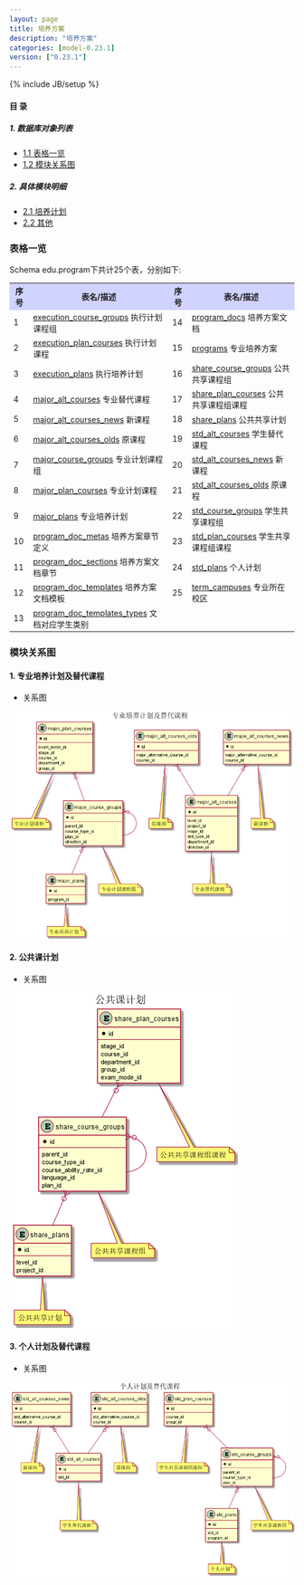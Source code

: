 ```yaml
---
layout: page
title: 培养方案 
description: "培养方案"
categories: [model-0.23.1]
version: ["0.23.1"]
---
```

{% include JB/setup %}

#### 目 录

##### 1. 数据库对象列表
  * [1.1 表格一览](index.html#表格一览)
  * [1.2 模块关系图](index.html#模块关系图)

##### 2. 具体模块明细
* [2.1 培养计划](/edu/program/plan.html)
* [2.2 其他](/edu/program/misc.html)

### 表格一览
Schema edu.program下共计25个表，分别如下:

<table class="table table-bordered table-striped table-condensed">
  <tr>
    <th style="background-color:#D0D3FF">序号</th>
    <th style="background-color:#D0D3FF">表名/描述</th>
    <th style="background-color:#D0D3FF">序号</th>
    <th style="background-color:#D0D3FF">表名/描述</th>
  </tr>
  <tr>
    <td>1</td>
    <td><a href="/model/edu/program/misc.html#表格-execution_course_groups-执行计划课程组">execution_course_groups</a> 执行计划课程组</td>
    <td>14</td>
    <td><a href="/model/edu/program/misc.html#表格-program_docs-培养方案文档">program_docs</a> 培养方案文档</td>
  </tr>
  <tr>
    <td>2</td>
    <td><a href="/model/edu/program/misc.html#表格-execution_plan_courses-执行计划课程">execution_plan_courses</a> 执行计划课程</td>
    <td>15</td>
    <td><a href="/model/edu/program/misc.html#表格-programs-专业培养方案">programs</a> 专业培养方案</td>
  </tr>
  <tr>
    <td>3</td>
    <td><a href="/model/edu/program/misc.html#表格-execution_plans-执行培养计划">execution_plans</a> 执行培养计划</td>
    <td>16</td>
    <td><a href="/model/edu/program/plan.html#表格-share_course_groups-公共共享课程组">share_course_groups</a> 公共共享课程组</td>
  </tr>
  <tr>
    <td>4</td>
    <td><a href="/model/edu/program/plan.html#表格-major_alt_courses-专业替代课程">major_alt_courses</a> 专业替代课程</td>
    <td>17</td>
    <td><a href="/model/edu/program/plan.html#表格-share_plan_courses-公共共享课程组课程">share_plan_courses</a> 公共共享课程组课程</td>
  </tr>
  <tr>
    <td>5</td>
    <td><a href="/model/edu/program/plan.html#表格-major_alt_courses_news-新课程">major_alt_courses_news</a> 新课程</td>
    <td>18</td>
    <td><a href="/model/edu/program/plan.html#表格-share_plans-公共共享计划">share_plans</a> 公共共享计划</td>
  </tr>
  <tr>
    <td>6</td>
    <td><a href="/model/edu/program/plan.html#表格-major_alt_courses_olds-原课程">major_alt_courses_olds</a> 原课程</td>
    <td>19</td>
    <td><a href="/model/edu/program/plan.html#表格-std_alt_courses-学生替代课程">std_alt_courses</a> 学生替代课程</td>
  </tr>
  <tr>
    <td>7</td>
    <td><a href="/model/edu/program/plan.html#表格-major_course_groups-专业计划课程组">major_course_groups</a> 专业计划课程组</td>
    <td>20</td>
    <td><a href="/model/edu/program/plan.html#表格-std_alt_courses_news-新课程">std_alt_courses_news</a> 新课程</td>
  </tr>
  <tr>
    <td>8</td>
    <td><a href="/model/edu/program/plan.html#表格-major_plan_courses-专业计划课程">major_plan_courses</a> 专业计划课程</td>
    <td>21</td>
    <td><a href="/model/edu/program/plan.html#表格-std_alt_courses_olds-原课程">std_alt_courses_olds</a> 原课程</td>
  </tr>
  <tr>
    <td>9</td>
    <td><a href="/model/edu/program/plan.html#表格-major_plans-专业培养计划">major_plans</a> 专业培养计划</td>
    <td>22</td>
    <td><a href="/model/edu/program/plan.html#表格-std_course_groups-学生共享课程组">std_course_groups</a> 学生共享课程组</td>
  </tr>
  <tr>
    <td>10</td>
    <td><a href="/model/edu/program/misc.html#表格-program_doc_metas-培养方案章节定义">program_doc_metas</a> 培养方案章节定义</td>
    <td>23</td>
    <td><a href="/model/edu/program/plan.html#表格-std_plan_courses-学生共享课程组课程">std_plan_courses</a> 学生共享课程组课程</td>
  </tr>
  <tr>
    <td>11</td>
    <td><a href="/model/edu/program/misc.html#表格-program_doc_sections-培养方案文档章节">program_doc_sections</a> 培养方案文档章节</td>
    <td>24</td>
    <td><a href="/model/edu/program/plan.html#表格-std_plans-个人计划">std_plans</a> 个人计划</td>
  </tr>
  <tr>
    <td>12</td>
    <td><a href="/model/edu/program/misc.html#表格-program_doc_templates-培养方案文档模板">program_doc_templates</a> 培养方案文档模板</td>
    <td>25</td>
    <td><a href="/model/edu/program/misc.html#表格-term_campuses-专业所在校区">term_campuses</a> 专业所在校区</td>
  </tr>
  <tr>
    <td>13</td>
    <td><a href="/model/edu/program/misc.html#表格-program_doc_templates_types-文档对应学生类别">program_doc_templates_types</a> 文档对应学生类别</td>
    <td></td>
    <td></td>
  </tr>
</table>

### 模块关系图


#### 1. 专业培养计划及替代课程
  * 关系图

![专业培养计划及替代课程](images/major.png)


#### 2. 公共课计划
  * 关系图

![公共课计划](images/share.png)


#### 3. 个人计划及替代课程
  * 关系图

![个人计划及替代课程](images/std_plan.png)



